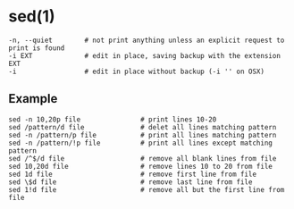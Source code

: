 
# sed(1)

    -n, --quiet        # not print anything unless an explicit request to print is found
    -i EXT             # edit in place, saving backup with the extension EXT
    -i                 # edit in place without backup (-i '' on OSX)

## Example

    sed -n 10,20p file               # print lines 10-20
    sed /pattern/d file              # delet all lines matching pattern
    sed -n /pattern/p file           # print all lines matching pattern
    sed -n /pattern/!p file          # print all lines except matching pattern
    sed /^$/d file                   # remove all blank lines from file
    sed 10,20d file                  # remove lines 10 to 20 from file
    sed 1d file                      # remove first line from file
    sed \$d file                     # remove last line from file
    sed 1!d file                     # remove all but the first line from file
